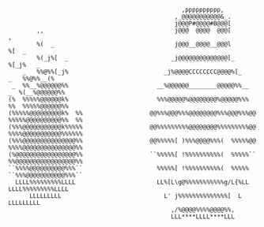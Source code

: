                                                      ,pppppppppp,                                                          
                                                   ,_@@@@@@@@@@@&_.                                                        
                                                   j@@@P#@@@@#B@@@[                                                        
            ,,                                     j@@@  @@@@  @@@[                                ,                       
            %(  _                                  j@@@__@@@@__@@@l                                %[  _                   
            %(_j%[  _                             _j@@@@@@@@@@@@@@[_                               %[_j%   _               
        _   %%@%%[_j%                           _j%@@@@CCCCCCCC@@@@%[_                         _   %%@%%__(%               
     _  %%__%@@@@@@%%                         __%@@@@@@________@@@@@%%__                    _  %(__%@@@@@@%%               
    (%  %%%%%@@@@@@k%                         %%%@@@@@%@@@@@@@@%@@@@@%%%                   %%  %%%%%@@@@@@%%               
    (%%%%%@@@@@@@@@k%  %%                   @@%%%@@@%%%@@@@@@@@%%%@@@%%%@@                 %%%%%@@@@@@@@@@%%  %%           
    (%%%@@@@@@@@@@@k%%%%%                   @@%%%%%%%%%@@@@@@@@%%%%%%%%%@@                 %%%%@@@@@@@@@@@%%%%%%           
    (%%%@@@@@@@@@@@@@@@%%                   @@%%%%%[ )%%%@@@@%%%(  %%%%%@@                 %%%%@@@@@@@@@@@@@@@%%           
    (%@@@@@@@@@@@@@@@@@%%                   ``%%%%%[ !%%%%%%%%%%(  %%%%%``                 %%@@@@@@@@@@@@@@@@@%%           
    ``%%%%@@@@@@@@@@%%%``                     %%%%%[ !%%%%%%%%%%(  %%%%%                   ``%%%@@@@@@@@@@@%%%``           
      LLLL%%%%%%%%%LLLL                       LL%[L\g@%%%%%%%%%%%g/L{%LL                     LLLL%%%%%%%%%LLLL             
          LLLLLLLLL                             L' j%%%%%%%%%%%%%%[  L                           LLLLLLLLL                 
                                                  ,/%@@@@%%%%@@@@%%,                                                       
                                                  LLL****LLLL****LLL                                                       
<!--
**elfsixtyfour/elfsixtyfour** is a ✨ _special_ ✨ repository because its `README.md` (this file) appears on your GitHub profile.

Here are some ideas to get you started:

- 🔭 I’m currently working on ...
- 🌱 I’m currently learning ...
- 👯 I’m looking to collaborate on ...
- 🤔 I’m looking for help with ...
- 💬 Ask me about ...
- 📫 How to reach me: ...
- 😄 Pronouns: ...
- ⚡ Fun fact: ...
-->
